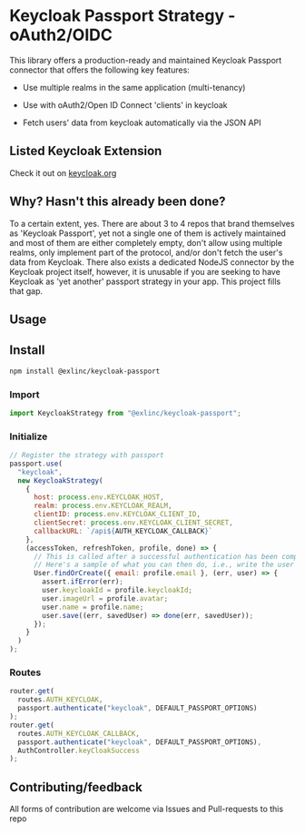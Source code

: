 # Keycloak Passport Strategy - oAuth2/OIDC

This library offers a production-ready and maintained Keycloak Passport connector that offers the following key features:

- Use multiple realms in the same application (multi-tenancy)

- Use with oAuth2/Open ID Connect 'clients' in keycloak

- Fetch users' data from keycloak automatically via the JSON API

## Listed Keycloak Extension

Check it out on [keycloak.org](https://www.keycloak.org/extensions.html)

## Why? Hasn't this already been done?

To a certain extent, yes. There are about 3 to 4 repos that brand themselves as 'Keycloak Passport', yet not a single one of them is actively maintained and most of them are either completely empty, don't allow using multiple realms, only implement part of the protocol, and/or don't fetch the user's data from Keycloak. There also exists a dedicated NodeJS connector by the Keycloak project itself, however, it is unusable if you are seeking to have Keycloak as 'yet another' passport strategy in your app. This project fills that gap.

## Usage

## Install

```bash
npm install @exlinc/keycloak-passport
```

### Import

```javascript
import KeycloakStrategy from "@exlinc/keycloak-passport";
```

### Initialize

```javascript
// Register the strategy with passport
passport.use(
  "keycloak",
  new KeycloakStrategy(
    {
      host: process.env.KEYCLOAK_HOST,
      realm: process.env.KEYCLOAK_REALM,
      clientID: process.env.KEYCLOAK_CLIENT_ID,
      clientSecret: process.env.KEYCLOAK_CLIENT_SECRET,
      callbackURL: `/api${AUTH_KEYCLOAK_CALLBACK}`
    },
    (accessToken, refreshToken, profile, done) => {
      // This is called after a successful authentication has been completed
      // Here's a sample of what you can then do, i.e., write the user to your DB
      User.findOrCreate({ email: profile.email }, (err, user) => {
        assert.ifError(err);
        user.keycloakId = profile.keycloakId;
        user.imageUrl = profile.avatar;
        user.name = profile.name;
        user.save((err, savedUser) => done(err, savedUser));
      });
    }
  )
);
```

### Routes

```javascript
router.get(
  routes.AUTH_KEYCLOAK,
  passport.authenticate("keycloak", DEFAULT_PASSPORT_OPTIONS)
);
router.get(
  routes.AUTH_KEYCLOAK_CALLBACK,
  passport.authenticate("keycloak", DEFAULT_PASSPORT_OPTIONS),
  AuthController.keyCloakSuccess
);
```

## Contributing/feedback

All forms of contribution are welcome via Issues and Pull-requests to this repo
